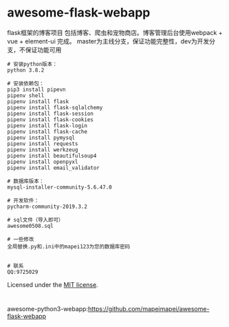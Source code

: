 # awesome-flask-webapp
flask框架的博客项目 包括博客、爬虫和宠物商店。博客管理后台使用webpack + vue + element-ui 完成。
master为主线分支，保证功能完整性，dev为开发分支，不保证功能可用

```
# 安装python版本：
python 3.8.2

# 安装依赖包：
pip3 install pipevn
pipenv shell
pipenv install flask
pipenv install flask-sqlalchemy
pipenv install flask-session
pipenv install flask-cookies
pipenv install flask-login
pipenv install flask-cache
pipenv install pymysql
pipenv install requests
pipenv install werkzeug
pipenv install beautifulsoup4
pipenv install openpyxl
pipenv install email_validator

# 数据库版本：
mysql-installer-community-5.6.47.0

# 开发软件：
pycharm-community-2019.3.2

# sql文件（导入即可）
awesome0508.sql

# 一些修改
全局替换.py和.ini中的mapei123为您的数据库密码


# 联系
QQ:9725029

```

Licensed under the [MIT license](https://github.com/mapeimapei/awesome-flask-webapp/blob/master/LICENSE).
#
awesome-python3-webapp:https://github.com/mapeimapei/awesome-flask-webapp



